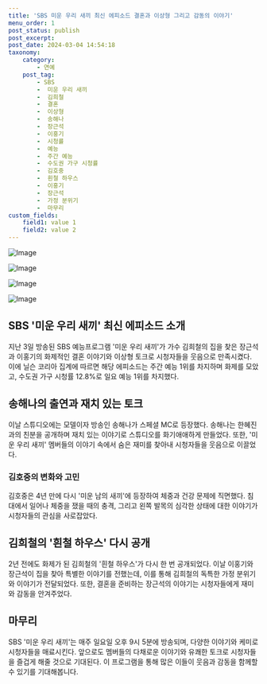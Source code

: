 ```yaml
---
title: 'SBS 미운 우리 새끼 최신 에피소드 결혼과 이상형 그리고 감동의 이야기'
menu_order: 1
post_status: publish
post_excerpt: 
post_date: 2024-03-04 14:54:18
taxonomy:
    category:
        - 연예
    post_tag:
        - SBS
        -  미운 우리 새끼
        -  김희철
        -  결혼
        -  이상형
        -  송해나
        -  장근석
        -  이홍기
        -  시청률
        -  예능
        -  주간 예능
        -  수도권 가구 시청률
        -  김호중
        -  흰철 하우스
        -  이홍기
        -  장근석
        -  가정 분위기
        -  마무리
custom_fields:
    field1: value 1
    field2: value 2
---
```


![Image](https://mimgnews.pstatic.net/image/108/2024/03/04/0003218413_001_20240304083201204.jpg?type=w540)

![Image](https://ssl.pstatic.net/mimgnews/image/108/2024/03/04/0003218413_002_20240304083201445.jpg?type=w540)

![Image](https://mimgnews.pstatic.net/image/108/2024/03/04/0003218413_003_20240304083201699.jpg?type=w540)

![Image](https://ssl.pstatic.net/mimgnews/image/108/2024/03/04/0003218413_004_20240304083201931.jpg?type=w540)

## SBS '미운 우리 새끼' 최신 에피소드 소개
지난 3일 방송된 SBS 예능프로그램 '미운 우리 새끼'가 가수 김희철의 집을 찾은 장근석과 이홍기의 화제적인 결혼 이야기와 이상형 토크로 시청자들을 웃음으로 만족시켰다. 이에 닐슨 코리아 집계에 따르면 해당 에피소드는 주간 예능 1위를 차지하며 화제를 모았고, 수도권 가구 시청률 12.8%로 일요 예능 1위를 차지했다.
## 송해나의 출연과 재치 있는 토크
이날 스튜디오에는 모델이자 방송인 송해나가 스페셜 MC로 등장했다. 송해나는 한혜진과의 친분을 공개하며 재치 있는 이야기로 스튜디오를 화기애애하게 만들었다. 또한, '미운 우리 새끼' 멤버들의 이야기 속에서 숨은 재미를 찾아내 시청자들을 웃음으로 이끌었다.
### 김호중의 변화와 고민
김호중은 4년 만에 다시 '미운 남의 새끼'에 등장하여 체중과 건강 문제에 직면했다. 침대에서 일어나 체중을 쟀을 때의 충격, 그리고 왼쪽 발목의 심각한 상태에 대한 이야기가 시청자들의 관심을 사로잡았다.
## 김희철의 '흰철 하우스' 다시 공개
2년 전에도 화제가 된 김희철의 '흰철 하우스'가 다시 한 번 공개되었다. 이날 이홍기와 장근석이 집을 찾아 특별한 이야기를 전했는데, 이를 통해 김희철의 독특한 가정 분위기와 이야기가 전달되었다. 또한, 결혼을 준비하는 장근석의 이야기는 시청자들에게 재미와 감동을 안겨주었다.
## 마무리
SBS '미운 우리 새끼'는 매주 일요일 오후 9시 5분에 방송되며, 다양한 이야기와 케미로 시청자들을 매료시킨다. 앞으로도 멤버들의 다채로운 이야기와 유쾌한 토크로 시청자들을 즐겁게 해줄 것으로 기대된다. 이 프로그램을 통해 많은 이들이 웃음과 감동을 함께할 수 있기를 기대해봅니다.
